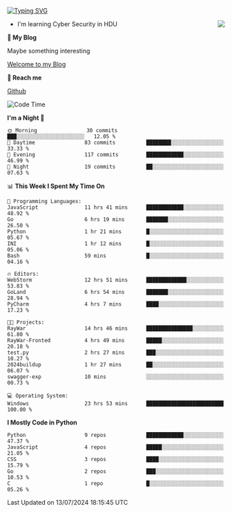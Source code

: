 [![Typing SVG](https://readme-typing-svg.herokuapp.com?font=Fira+Code&pause=1000&random=false&width=450&height=60&lines=Hello+%F0%9F%91%8B%F0%9F%8F%BB;I'm+JBNRZ)](https://git.io/typing-svg)

<a href="#">
  <img align="right" src="https://github-readme-stats.vercel.app/api?username=JBNRZ&show_icons=true&bg_color=15,f2f7fd,E0EAFC" />
</a>

- I'm learning Cyber Security in HDU

 **🌱 My Blog**

Maybe something interesting

[Welcome to my Blog](https://jbnrz.com.cn/)

 **💬 Reach me** 

[Github](https://github.com/JBNRZ)


<!--START_SECTION:waka-->
![Code Time](http://img.shields.io/badge/Code%20Time-592%20hrs%2058%20mins-blue)

**I'm a Night 🦉** 

```text
🌞 Morning                30 commits          ███░░░░░░░░░░░░░░░░░░░░░░   12.05 % 
🌆 Daytime                83 commits          ████████░░░░░░░░░░░░░░░░░   33.33 % 
🌃 Evening                117 commits         ████████████░░░░░░░░░░░░░   46.99 % 
🌙 Night                  19 commits          ██░░░░░░░░░░░░░░░░░░░░░░░   07.63 % 
```


📊 **This Week I Spent My Time On** 

```text
💬 Programming Languages: 
JavaScript               11 hrs 41 mins      ████████████░░░░░░░░░░░░░   48.92 % 
Go                       6 hrs 19 mins       ███████░░░░░░░░░░░░░░░░░░   26.50 % 
Python                   1 hr 21 mins        █░░░░░░░░░░░░░░░░░░░░░░░░   05.67 % 
INI                      1 hr 12 mins        █░░░░░░░░░░░░░░░░░░░░░░░░   05.06 % 
Bash                     59 mins             █░░░░░░░░░░░░░░░░░░░░░░░░   04.16 % 

🔥 Editors: 
WebStorm                 12 hrs 51 mins      █████████████░░░░░░░░░░░░   53.83 % 
GoLand                   6 hrs 54 mins       ███████░░░░░░░░░░░░░░░░░░   28.94 % 
PyCharm                  4 hrs 7 mins        ████░░░░░░░░░░░░░░░░░░░░░   17.23 % 

🐱‍💻 Projects: 
RayWar                   14 hrs 46 mins      ███████████████░░░░░░░░░░   61.80 % 
RayWar-Fronted           4 hrs 49 mins       █████░░░░░░░░░░░░░░░░░░░░   20.18 % 
test.py                  2 hrs 27 mins       ███░░░░░░░░░░░░░░░░░░░░░░   10.27 % 
2024buildup              1 hr 27 mins        ██░░░░░░░░░░░░░░░░░░░░░░░   06.07 % 
swagger-exp              10 mins             ░░░░░░░░░░░░░░░░░░░░░░░░░   00.73 % 

💻 Operating System: 
Windows                  23 hrs 53 mins      █████████████████████████   100.00 % 
```

**I Mostly Code in Python** 

```text
Python                   9 repos             ████████████░░░░░░░░░░░░░   47.37 % 
JavaScript               4 repos             █████░░░░░░░░░░░░░░░░░░░░   21.05 % 
CSS                      3 repos             ████░░░░░░░░░░░░░░░░░░░░░   15.79 % 
Go                       2 repos             ███░░░░░░░░░░░░░░░░░░░░░░   10.53 % 
C                        1 repo              █░░░░░░░░░░░░░░░░░░░░░░░░   05.26 % 
```




 Last Updated on 13/07/2024 18:15:45 UTC
<!--END_SECTION:waka-->

